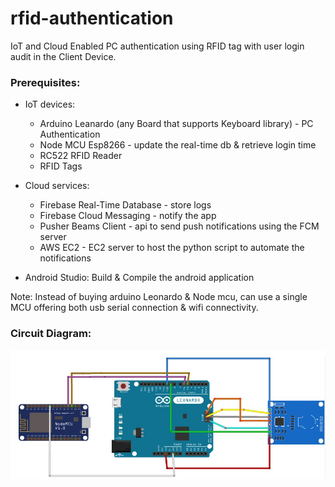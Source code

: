 # rfid-authentication
IoT and Cloud Enabled PC authentication using RFID tag with user login audit in the Client Device.
### Prerequisites: 
* IoT devices:
  * Arduino Leanardo (any Board that supports Keyboard library) - PC Authentication
  * Node MCU Esp8266 - update the real-time db & retrieve login time
  * RC522 RFID Reader
  * RFID Tags
  
* Cloud services: 
  * Firebase Real-Time Database - store logs
  * Firebase Cloud Messaging - notify the app
  * Pusher Beams Client - api to send push notifications using the FCM server
  * AWS EC2 - EC2 server to host the python script to automate the notifications
  
* Android Studio: Build & Compile the android application

Note: Instead of buying arduino Leonardo & Node mcu, can use a single MCU offering both usb serial connection & wifi connectivity.

### Circuit Diagram:
<img src="circuit.jpg" width="600">
